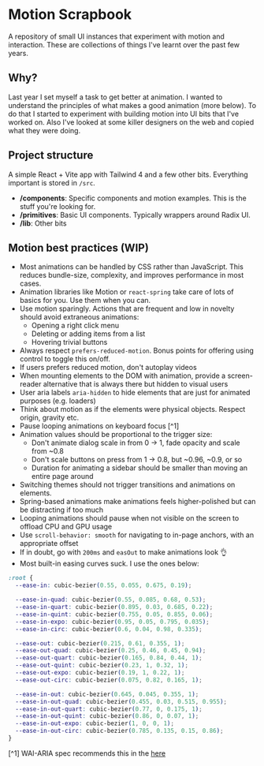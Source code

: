 # Motion Scrapbook

A repository of small UI instances that experiment with motion and interaction. These are collections of things I've learnt over the past few years.

## Why?
Last year I set myself a task to get better at animation. I wanted to understand the principles of what makes a good animation (more below). To do that I started to experiment with building motion into UI bits that I've worked on. Also I've looked at some killer designers on the web and copied what they were doing.

## Project structure
A simple React + Vite app with Tailwind 4 and a few other bits. Everything important is stored in `/src`.
- **/components**: Specific components and motion examples. This is the stuff you're looking for.
- **/primitives**: Basic UI components. Typically wrappers around Radix UI.
- **/lib**: Other bits

## Motion best practices (WIP)
- Most animations can be handled by CSS rather than JavaScript. This reduces bundle-size, complexity, and improves performance in most cases.
- Animation libraries like Motion or `react-spring` take care of lots of basics for you. Use them when you can.
- Use motion sparingly. Actions that are frequent and low in novelty should avoid extraneous animations: 
    - Opening a right click menu
    - Deleting or adding items from a list
    - Hovering trivial buttons
- Always respect `prefers-reduced-motion`. Bonus points for offering using control to toggle this on/off.
- If users prefers reduced motion, don't autoplay videos
- When mounting elements to the DOM with animation, provide a screen-reader alternative that is always there but hidden to visual users
- User aria labels `aria-hidden` to hide elements that are just for animated purposes (e.g. loaders)
- Think about motion as if the elements were physical objects. Respect origin, gravity etc.
- Pause looping animations on keyboard focus [^1]
- Animation values should be proportional to the trigger size:
    - Don't animate dialog scale in from 0 → 1, fade opacity and scale from ~0.8
    - Don't scale buttons on press from 1 → 0.8, but ~0.96, ~0.9, or so
    - Duration for animating a sidebar should be smaller than moving an entire page around
- Switching themes should not trigger transitions and animations on elements.
- Spring-based animations make animations feels higher-polished but can be distracting if too much
- Looping animations should pause when not visible on the screen to offload CPU and GPU usage
- Use `scroll-behavior: smooth` for navigating to in-page anchors, with an appropriate offset
- If in doubt, go with `200ms` and `easOut` to make animations look 👌
- Most built-in easing curves suck. I use the ones below:

```css
:root {
  --ease-in: cubic-bezier(0.55, 0.055, 0.675, 0.19);

  --ease-in-quad: cubic-bezier(0.55, 0.085, 0.68, 0.53);
  --ease-in-quart: cubic-bezier(0.895, 0.03, 0.685, 0.22);
  --ease-in-quint: cubic-bezier(0.755, 0.05, 0.855, 0.06);
  --ease-in-expo: cubic-bezier(0.95, 0.05, 0.795, 0.035);
  --ease-in-circ: cubic-bezier(0.6, 0.04, 0.98, 0.335);

  --ease-out: cubic-bezier(0.215, 0.61, 0.355, 1);
  --ease-out-quad: cubic-bezier(0.25, 0.46, 0.45, 0.94);
  --ease-out-quart: cubic-bezier(0.165, 0.84, 0.44, 1);
  --ease-out-quint: cubic-bezier(0.23, 1, 0.32, 1);
  --ease-out-expo: cubic-bezier(0.19, 1, 0.22, 1);
  --ease-out-circ: cubic-bezier(0.075, 0.82, 0.165, 1);

  --ease-in-out: cubic-bezier(0.645, 0.045, 0.355, 1);
  --ease-in-out-quad: cubic-bezier(0.455, 0.03, 0.515, 0.955);
  --ease-in-out-quart: cubic-bezier(0.77, 0, 0.175, 1);
  --ease-in-out-quint: cubic-bezier(0.86, 0, 0.07, 1);
  --ease-in-out-expo: cubic-bezier(1, 0, 0, 1);
  --ease-in-out-circ: cubic-bezier(0.785, 0.135, 0.15, 0.86);
}
```

[^1] WAI-ARIA spec recommends this in the [here](https://www.w3.org/WAI/tutorials/carousels/animations/)
